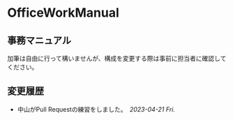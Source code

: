# OfficeWorkManual

## 事務マニュアル

加筆は自由に行って構いませんが、構成を変更する際は事前に担当者に確認してください。


## 変更履歴

- 中山がPull Requestの練習をしました。　*2023-04-21 Fri.*